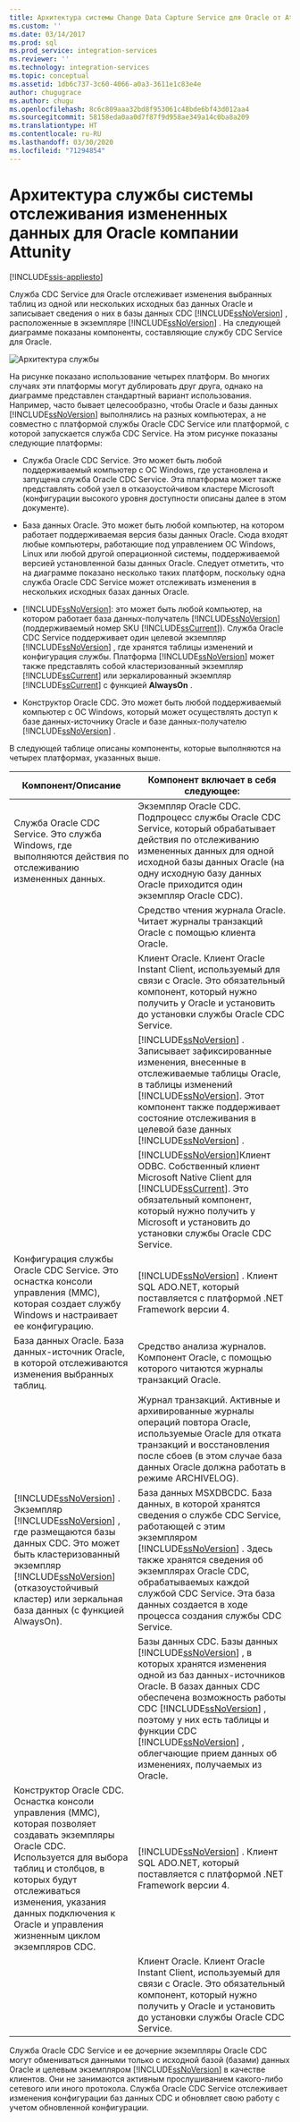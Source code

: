 ```yaml
---
title: Архитектура системы Change Data Capture Service для Oracle от Attunity | Документы Майкрософт
ms.custom: ''
ms.date: 03/14/2017
ms.prod: sql
ms.prod_service: integration-services
ms.reviewer: ''
ms.technology: integration-services
ms.topic: conceptual
ms.assetid: 1db6c737-3c60-4066-a0a3-3611e1c83e4e
author: chugugrace
ms.author: chugu
ms.openlocfilehash: 8c6c809aaa32bd8f953061c48bde6bf43d012aa4
ms.sourcegitcommit: 58158eda0aa0d7f87f9d958ae349a14c0ba8a209
ms.translationtype: HT
ms.contentlocale: ru-RU
ms.lasthandoff: 03/30/2020
ms.locfileid: "71294854"
---
```

# <a name="change-data-capture-service-for-oracle-by-attunity-system-architecture"></a>Архитектура службы системы отслеживания измененных данных для Oracle компании Attunity

[!INCLUDE[ssis-appliesto](../../includes/ssis-appliesto-ssvrpluslinux-asdb-asdw-xxx.md)]


  Служба CDC Service для Oracle отслеживает изменения выбранных таблиц из одной или нескольких исходных баз данных Oracle и записывает сведения о них в базы данных CDC [!INCLUDE[ssNoVersion](../../includes/ssnoversion-md.md)] , расположенные в экземпляре [!INCLUDE[ssNoVersion](../../includes/ssnoversion-md.md)] . На следующей диаграмме показаны компоненты, составляющие службу CDC Service для Oracle.  
  
 ![Архитектура службы](../../integration-services/change-data-capture/media/service-architecture.gif "Архитектура службы")  
  
 На рисунке показано использование четырех платформ. Во многих случаях эти платформы могут дублировать друг друга, однако на диаграмме представлен стандартный вариант использования. Например, часто бывает целесообразно, чтобы Oracle и базы данных [!INCLUDE[ssNoVersion](../../includes/ssnoversion-md.md)] выполнялись на разных компьютерах, а не совместно с платформой службы Oracle CDC Service или платформой, с которой запускается служба CDC Service. На этом рисунке показаны следующие платформы:  
  
-   Служба Oracle CDC Service. Это может быть любой поддерживаемый компьютер с ОС Windows, где установлена и запущена служба Oracle CDC Service. Эта платформа может также представлять собой узел в отказоустойчивом кластере Microsoft (конфигурации высокого уровня доступности описаны далее в этом документе).  
  
-   База данных Oracle. Это может быть любой компьютер, на котором работает поддерживаемая версия базы данных Oracle. Сюда входят любые компьютеры, работающие под управлением ОС Windows, Linux или любой другой операционной системы, поддерживаемой версией установленной базы данных Oracle. Следует отметить, что на диаграмме показано несколько таких платформ, поскольку одна служба Oracle CDC Service может отслеживать изменения в нескольких исходных базах данных Oracle.  
  
-   [!INCLUDE[ssNoVersion](../../includes/ssnoversion-md.md)]: это может быть любой компьютер, на котором работает база данных-получатель [!INCLUDE[ssNoVersion](../../includes/ssnoversion-md.md)] (поддерживаемый номер SKU [!INCLUDE[ssCurrent](../../includes/sscurrent-md.md)]). Служба Oracle CDC Service поддерживает один целевой экземпляр [!INCLUDE[ssNoVersion](../../includes/ssnoversion-md.md)] , где хранятся таблицы изменений и конфигурация службы. Платформа [!INCLUDE[ssNoVersion](../../includes/ssnoversion-md.md)] может также представлять собой кластеризованный экземпляр [!INCLUDE[ssCurrent](../../includes/sscurrent-md.md)] или зеркалированный экземпляр [!INCLUDE[ssCurrent](../../includes/sscurrent-md.md)] с функцией **AlwaysOn** .  
  
-   Конструктор Oracle CDC. Это может быть любой поддерживаемый компьютер с ОС Windows, который может осуществлять доступ к базе данных-источнику Oracle и базе данных-получателю [!INCLUDE[ssNoVersion](../../includes/ssnoversion-md.md)] .  
  
 В следующей таблице описаны компоненты, которые выполняются на четырех платформах, указанных выше.  
  
|Компонент/Описание|Компонент включает в себя следующее:|  
|----------------------------|----------------------------|  
|Служба Oracle CDC Service. Это служба Windows, где выполняются действия по отслеживанию измененных данных.|Экземпляр Oracle CDC. Подпроцесс службы Oracle CDC Service, который обрабатывает действия по отслеживанию измененных данных для одной исходной базы данных Oracle (на одну исходную базу данных Oracle приходится один экземпляр Oracle CDC).|  
||Средство чтения журнала Oracle. Читает журналы транзакций Oracle с помощью клиента Oracle.|  
||Клиент Oracle. Клиент Oracle Instant Client, используемый для связи с Oracle. Это обязательный компонент, который нужно получить у Oracle и установить до установки службы Oracle CDC Service.|  
||[!INCLUDE[ssNoVersion](../../includes/ssnoversion-md.md)] . Записывает зафиксированные изменения, внесенные в отслеживаемые таблицы Oracle, в таблицы изменений [!INCLUDE[ssNoVersion](../../includes/ssnoversion-md.md)]. Этот компонент также поддерживает состояние отслеживания в целевой базе данных [!INCLUDE[ssNoVersion](../../includes/ssnoversion-md.md)] .|  
||[!INCLUDE[ssNoVersion](../../includes/ssnoversion-md.md)]Клиент ODBC. Собственный клиент Microsoft Native Client для [!INCLUDE[ssCurrent](../../includes/sscurrent-md.md)]. Это обязательный компонент, который нужно получить у Microsoft и установить до установки службы Oracle CDC Service.|  
|Конфигурация службы Oracle CDC Service. Это оснастка консоли управления (MMC), которая создает службу Windows и настраивает ее конфигурацию.|[!INCLUDE[ssNoVersion](../../includes/ssnoversion-md.md)] . Клиент SQL ADO.NET, который поставляется с платформой .NET Framework версии 4.|  
|База данных Oracle. База данных-источник Oracle, в которой отслеживаются изменения выбранных таблиц.|Средство анализа журналов. Компонент Oracle, с помощью которого читаются журналы транзакций Oracle.|  
||Журнал транзакций. Активные и архивированные журналы операций повтора Oracle, используемые Oracle для отката транзакций и восстановления после сбоев (в этом случае база данных Oracle должна работать в режиме ARCHIVELOG).|  
|[!INCLUDE[ssNoVersion](../../includes/ssnoversion-md.md)] . Экземпляр [!INCLUDE[ssNoVersion](../../includes/ssnoversion-md.md)] , где размещаются базы данных CDC. Это может быть кластеризованный экземпляр [!INCLUDE[ssNoVersion](../../includes/ssnoversion-md.md)] (отказоустойчивый кластер) или зеркальная база данных (с функцией AlwaysOn).|База данных MSXDBCDC. База данных, в которой хранятся сведения о службе CDC Service, работающей с этим экземпляром [!INCLUDE[ssNoVersion](../../includes/ssnoversion-md.md)] . Здесь также хранятся сведения об экземплярах Oracle CDC, обрабатываемых каждой службой CDC Service. Эта база данных создается в ходе процесса создания службы CDC Service.|  
||Базы данных CDC. Базы данных [!INCLUDE[ssNoVersion](../../includes/ssnoversion-md.md)] , в которых хранятся изменения одной из баз данных-источников Oracle. В базах данных CDC обеспечена возможность работы CDC [!INCLUDE[ssNoVersion](../../includes/ssnoversion-md.md)] , поэтому у них есть таблицы и функции CDC [!INCLUDE[ssNoVersion](../../includes/ssnoversion-md.md)] , облегчающие прием данных об изменениях, получаемых из Oracle.|  
|Конструктор Oracle CDC. Оснастка консоли управления (MMC), которая позволяет создавать экземпляры Oracle CDC. Используется для выбора таблиц и столбцов, в которых будут отслеживаться изменения, указания данных подключения к Oracle и управления жизненным циклом экземпляров CDC.|[!INCLUDE[ssNoVersion](../../includes/ssnoversion-md.md)] . Клиент SQL ADO.NET, который поставляется с платформой .NET Framework версии 4.|  
||Клиент Oracle. Клиент Oracle Instant Client, используемый для связи с Oracle. Это обязательный компонент, который нужно получить у Oracle и установить до установки службы Oracle CDC Service.|  
  
 Служба Oracle CDC Service и ее дочерние экземпляры Oracle CDC могут обмениваться данными только с исходной базой (базами) данных Oracle и целевым экземпляром [!INCLUDE[ssNoVersion](../../includes/ssnoversion-md.md)] в качестве клиентов. Они не занимаются активным прослушиванием какого-либо сетевого или иного протокола. Служба Oracle CDC Service отслеживает изменения конфигурации баз данных CDC и обновляет свою работу с учетом обновленной конфигурации.  
  
  
